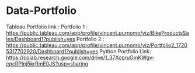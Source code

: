 # Data-Portfolio
Tableau Portfolio link :
Portfolio 1 : https://public.tableau.com/app/profile/vincent.purnomo/viz/BikeProductsSales/Dashboard1?publish=yes
Portfolio 2 : https://public.tableau.com/app/profile/vincent.purnomo/viz/Portfolio2_17205317702920/Dashboard1?publish=yes
Python Portfolio Link:
https://colab.research.google.com/drive/1_37XcpruOmKWgv-cpcRPlpj5krRmE0JS?usp=sharing

